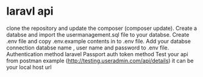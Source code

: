 # laravl api
 clone the repository and update the composer (composer update).
 Create a databse and import the usermanagement.sql file to your databse.
 Create .env file and copy .env.example contents in to .env file.
 Add your databse connection databse name , user name and password to .env file.
 Authentication method laravel Passport auth token method
 Test your api from postman example (http://testing.useradmin.com/api/details) it can be your local host url
